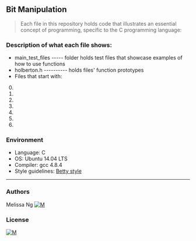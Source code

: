## Bit Manipulation
> Each file in this repository holds code that illustrates an essential concept of programming,
> specific to the C programming language:
>   

### Description of what each file shows:
* main_test_files ----- folder holds test files that showcase examples of how to use functions
* holberton.h ---------- holds files' function prototypes
* Files that start with:
0. 
1. 
2. 
3. 
4. 
5. 
100. 

### Environment
* Language: C
* OS: Ubuntu 14.04 LTS
* Compiler: gcc 4.8.4
* Style guidelines: [Betty style](https://github.com/holbertonschool/Betty/wiki)

---
### Authors
Melissa Ng [![M](https://upload.wikimedia.org/wikipedia/fr/thumb/c/c8/Twitter_Bird.svg/30px-Twitter_Bird.svg.png)](https://twitter.com/MelissaNg__)

### License
 [![M](https://www.holbertonschool.com/holberton-logo-simple-200s.png)](https://www.holbertonschool.com)
